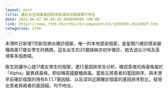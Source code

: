 ```yaml
---
layout: post
title: 確診女生病毒基因排序與深圳近期個案不吻合
date: 2021-06-07 06:49:45.000000000 +08:00
link: https://news.rthk.hk/rthk/ch/component/k2/1594599-20210607.htm
categories: rthk
---
```


本港昨日新增7宗新型肺炎確診個案，唯一的本地感染個案，是星期六確診感染變種病毒17歲女學生的媽媽，這名女生的20歲姊姊亦初步確診，她去過尖沙咀及荃灣等多個商場。

衞生防護中心就17歲女學生的個案，進行基因排序及分析，確認患者的病毒株屬於「Alpha」變異病毒株，即俗稱英國變種病毒。當局又將患者的基因排序，與本港早前確診個案的現有B.1.1.7基因組、以及深圳近期確診個案的基因排序對比，發現女患者與兩者的基因組，均不吻合。
